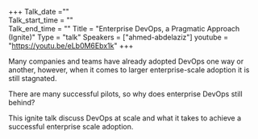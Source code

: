 +++
Talk_date =""  
Talk_start_time = ""  
Talk_end_time = "" 
Title = "Enterprise DevOps, a Pragmatic Approach (Ignite)" 
Type = "talk" 
Speakers = ["ahmed-abdelaziz"] 
youtube = "https://youtu.be/eLb0M6Ebx1k"
+++

Many companies and teams have already adopted DevOps one way or another,  however,  when it comes to larger enterprise-scale adoption it is still stagnated. 

There are many successful pilots, so why does enterprise DevOps still behind?

This ignite talk discuss DevOps at scale and what it takes to achieve a successful enterprise scale adoption. 

